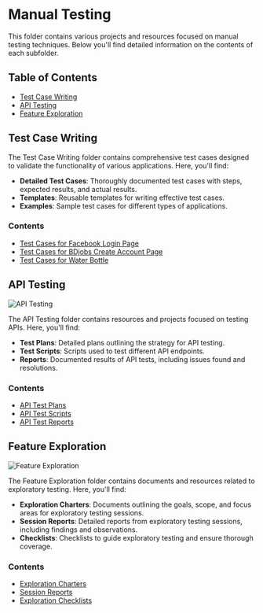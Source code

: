 # Manual Testing

This folder contains various projects and resources focused on manual testing techniques. Below you'll find detailed information on the contents of each subfolder.

## Table of Contents

- [Test Case Writing](#test-case-writing)
- [API Testing](#api-testing)
- [Feature Exploration](#feature-exploration)

## Test Case Writing

The Test Case Writing folder contains comprehensive test cases designed to validate the functionality of various applications. Here, you'll find:

- **Detailed Test Cases**: Thoroughly documented test cases with steps, expected results, and actual results.
- **Templates**: Reusable templates for writing effective test cases.
- **Examples**: Sample test cases for different types of applications.

### Contents

- [Test Cases for Facebook Login Page](https://github.com/Faysal-MD/SQA-Sample-Works/blob/main/Manual%20Testing/Test%20Case%20Writing/Test%20Case%20of%20Login%20Page%20of%20Facebook.xlsx)
- [Test Cases for BDjobs Create Account Page](https://github.com/Faysal-MD/SQA-Sample-Works/blob/main/Manual%20Testing/Test%20Case%20Writing/Test%20Case%20of%20Create%20Account%20Page%20of%20BDjobs.xlsx)
- [Test Cases for Water Bottle](https://github.com/Faysal-MD/SQA-Sample-Works/blob/main/Manual%20Testing/Test%20Case%20Writing/Test%20Case%20of%20WaterBottle.docx)

## API Testing

![API Testing](https://via.placeholder.com/150)

The API Testing folder contains resources and projects focused on testing APIs. Here, you'll find:

- **Test Plans**: Detailed plans outlining the strategy for API testing.
- **Test Scripts**: Scripts used to test different API endpoints.
- **Reports**: Documented results of API tests, including issues found and resolutions.

### Contents

- [API Test Plans](API%20Testing/Test%20Plans)
- [API Test Scripts](API%20Testing/Test%20Scripts)
- [API Test Reports](API%20Testing/Test%20Reports)

## Feature Exploration

![Feature Exploration](https://via.placeholder.com/150)

The Feature Exploration folder contains documents and resources related to exploratory testing. Here, you'll find:

- **Exploration Charters**: Documents outlining the goals, scope, and focus areas for exploratory testing sessions.
- **Session Reports**: Detailed reports from exploratory testing sessions, including findings and observations.
- **Checklists**: Checklists to guide exploratory testing and ensure thorough coverage.

### Contents

- [Exploration Charters](Feature%20Exploration/Exploration%20Charters)
- [Session Reports](Feature%20Exploration/Session%20Reports)
- [Exploration Checklists](Feature%20Exploration/Checklists)
